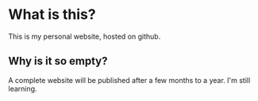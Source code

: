 # What is this?

This is my personal website, hosted on github.

## Why is it so empty?

A complete website will be published after a few months to a year. I'm still learning.

